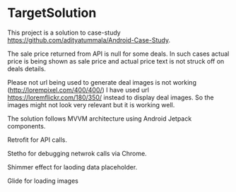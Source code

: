 # TargetSolution
This project is a solution to case-study https://github.com/adityatummala/Android-Case-Study.

The sale price returned from API is null for some deals. In such cases actual price is being shown as sale price and actual price text is not struck off on deals details.

Please not url being used to generate deal images is not working (http://lorempixel.com/400/400/)
I have used url https://loremflickr.com/180/350/ instead to display deal images. So the images might not look very relevant but it is working well.


The solution follows MVVM architecture using Android Jetpack components.

Retrofit for API calls.

Stetho for debugging netwrok calls via Chrome.

Shimmer effect for laoding data placeholder.

Glide for loading images




